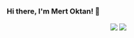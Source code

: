 ### Hi there, I'm Mert Oktan! 👋

<!--
**mertoktan/mertoktan** is a ✨ _special_ ✨ repository because its `README.md` (this file) appears on your GitHub profile.

Here are some ideas to get you started:

- 🔭 I’m currently working on ...
- 🌱 I’m currently learning ...
- 👯 I’m looking to collaborate on ...
- 🤔 I’m looking for help with ...
- 💬 Ask me about ...
- 📫 How to reach me: ...
- 😄 Pronouns: ...
- ⚡ Fun fact: ...
-->

<p align="center">
  <img align="center" src= "https://github-readme-stats.vercel.app/api?username=mertoktan&&show_icons=true&title_color=ffffff&icon_color=bb2acf&text_color=daf7dc&bg_color=151515"/>
  <img align="center" src="https://github-readme-stats.vercel.app/api/top-langs/?username=mertoktan&layout=compact"/>
</p>
